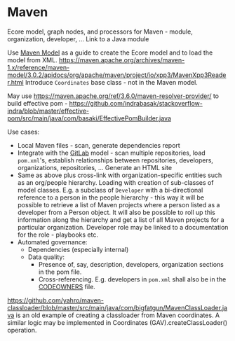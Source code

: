 # Maven

Ecore model, graph nodes, and processors for Maven - module, organization, developer, ... Link to a Java module

Use [Maven Model](https://mvnrepository.com/artifact/org.apache.maven/maven-model) as a guide to create the Ecore model and to load the model from XML. https://maven.apache.org/archives/maven-1.x/reference/maven-model/3.0.2/apidocs/org/apache/maven/project/io/xpp3/MavenXpp3Reader.html
Introduce ``Coordinates`` base class - not in the Maven model.

May use https://maven.apache.org/ref/3.6.0/maven-resolver-provider/ to build effective pom - https://github.com/indrabasak/stackoverflow-indra/blob/master/effective-pom/src/main/java/com/basaki/EffectivePomBuilder.java

Use cases:

* Local Maven files - scan, generate dependencies report
* Integrate with the [GitLab](https://github.com/Nasdanika-Models/gitlab) model - scan multiple repositories, load ``pom.xml``'s, establish relationships between repositories, developers, organizations, repositories, ... Generate an HTML site
* Same as above plus cross-link with organization-specific entities such as an org/people hierarchy. Loading with creation of sub-classes of model classes. E.g. a subclass of ``Developer`` with a bi-directional reference to a person in the people hierarchy - this way it will be possible to retrieve a list of Maven projects where a person listed as a developer from a Person object. It will also be possible to roll up this information along the hierarchy and get a list of all Maven projects for a particular organization. Developer role may be linked to a documentation for the role - playbooks etc.         
* Automated governance:
    * Dependencies (especially internal)
    * Data quality:
        * Presence of, say, description, developers, organization sections in the pom file.
        * Cross-referencing. E.g. developers in ``pom.xml`` shall also be in the [CODEOWNERS](https://docs.gitlab.com/ee/user/project/codeowners/) file. 

https://github.com/yahro/maven-classloader/blob/master/src/main/java/com/bigfatgun/MavenClassLoader.java is an old example of creating a classloader from Maven coordinates. 
A similar logic may be implemented in Coordinates (GAV).createClassLoader() operation.